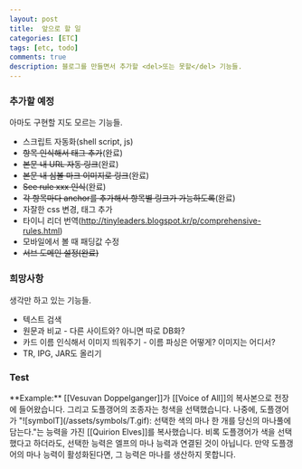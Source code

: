 ```yaml
---
layout: post
title:  앞으로 할 일
categories: [ETC]
tags: [etc, todo]
comments: true
description: 블로그를 만들면서 추가할 <del>또는 못할</del> 기능들.
---
```


### 추가할 예정

아마도 구현할 지도 모르는 기능들.

 * 스크립트 자동화(shell script, js)
 * ~~항목 인식해서 태그 추가~~(완료)
 * ~~본문 내 URL 자동 링크~~(완료)
 * ~~본문 내 심볼 마크 이미지로 링크~~(완료)
 * ~~See rule xxx 인식~~(완료)
 * ~~각 항목마다 anchor를 추가해서 항목별 링크가 가능하도록~~(완료)
 * 자잘한 css 변경, 태그 추가
 * 타이니 리더 번역(http://tinyleaders.blogspot.kr/p/comprehensive-rules.html)
 * 모바일에서 볼 때 패딩값 수정
 * ~~서브 도메인 설정(완료)~~

### 희망사항

생각만 하고 있는 기능들.

 * 텍스트 검색
 * 원문과 비교 - 다른 사이트와? 아니면 따로 DB화?
 * 카드 이름 인식해서 이미지 띄워주기 - 이름 파싱은 어떻게? 이미지는 어디서?
 * TR, IPG, JAR도 올리기

### Test
<p class="example" markdown="1"> **Example:** [[Vesuvan Doppelganger]]가 [[Voice of All]]의 복사본으로 전장에 들어왔습니다. 그리고 도플갱어의 조종자는 청색을 선택했습니다. 나중에, 도플갱어가 "![symbolT](/assets/symbols/T.gif): 선택한 색의 마나 한 개를 당신의 마나풀에 담는다."는 능력을 가진 [[Quirion Elves]]를 복사했습니다. 비록 도플갱어가 색을 선택했다고 하더라도, 선택한 능력은 엘프의 마나 능력과 연결된 것이 아닙니다. 만약 도플갱어의 마나 능력이 활성화된다면, 그 능력은 마나를 생산하지 못합니다.</p>